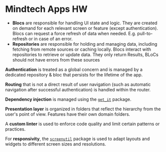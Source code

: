 # Mindtech Apps HW

- **Blocs** are responsible for handling UI state and logic. They are created on demand for each relevant screen or feature (except authentication). Blocs can request a force refresh of data when needed. E.g. pull-to-refresh or in case of an error.
- **Repositories** are responsible for holding and managing data, including fetching from remote sources or caching locally. Blocs interact with repositories to retrieve or update data. They only return Results, BLoCs should not have errors from these sources

**Authentication** is treated as a global concern and is managed by a dedicated repository & bloc that persists for the lifetime of the app.

**Routing** that is not a direct result of user navigation (such as automatic navigation after successful authentication) is handled within the router.

**Dependency injection** is managed using the [`get_it`](https://pub.dev/packages/get_it) package.

**Presentation layer** is organized in folders that reflect the hierarchy from the user's point of view. Features have their own domain folders.

A **custom linter** is used to enforce code quality and limit certain patterns or practices.

For **responsivity**, the [`screenutil`](https://pub.dev/packages/flutter_screenutil) package is used to adapt layouts and widgets to different screen sizes and resolutions.
